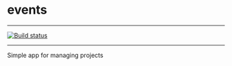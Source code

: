 # events

---

[![Build status](https://github.com/a99fallen/events/workflows/Build/badge.svg)](https://github.com/a99fallen/events/actions)

---

Simple app for managing projects
